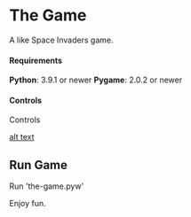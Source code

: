 # The Game

A like Space Invaders game.

#### Requirements

**Python**: 3.9.1 or newer
**Pygame**: 2.0.2 or newer

#### Controls

Controls

[alt text](https://github.com/matheus-moreno/the-game/blob/main/images/elements/options/controls/controls.png)

## Run Game

Run 'the-game.pyw'

Enjoy fun.
